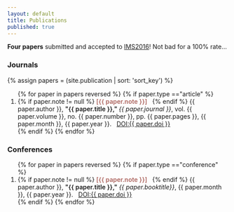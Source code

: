 ```yaml
---
layout: default
title: Publications
published: true
---
```


<!-- [Bibtex file](/utilities/dart_pub.bib) of DART lab publications. -->

<div class="alert alert-success">
    <strong>Four papers</strong> submitted and accepted to <a href="http://ims2016.org/">IMS2016</a>! Not bad for a 100% rate...
</div>

### Journals

{% assign papers = (site.publication | sort: 'sort_key') %}
<ol reversed>
	{% for paper in papers reversed %}
	{% if paper.type =="article" %}	
	<li>     
    {% if paper.note != null %}
		<span style='font-weight:600; color:#AD655F;'>[{{ paper.note }}]</span> &nbsp;
	{% endif %}
    {{ paper.author }}, <span style='font-weight: 600;'>"{{ paper.title }}," </span> <i> {{ paper.journal }}</i>, vol. {{ paper.volume }}, no. {{ paper.number }}, pp. {{ paper.pages }}, {{ paper.month }}, {{ paper.year }}. &nbsp; <a href="http://dx.doi.org/{{ paper.doi }}">DOI:{{ paper.doi }}</a> </li>
	{% endif %}	
	{% endfor %}
</ol>

### Conferences

<ol reversed>
	{% for paper in papers reversed %}
	{% if paper.type =="conference" %}	
	<li> 
    {% if paper.note != null %}
		<span style='font-weight:600; color:#AD655F;'>[{{ paper.note }}]</span> &nbsp;
	{% endif %}
     {{ paper.author }}, <span style='font-weight: 600;'>"{{ paper.title }},"</span> <i> {{ paper.booktitle}}</i>, {{ paper.month }}, {{ paper.year }}. &nbsp; <a href="http://dx.doi.org/{{ paper.doi }}">DOI:{{ paper.doi }}</a> </li>
	{% endif %}	
	{% endfor %}
</ol>